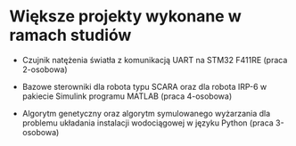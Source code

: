 # Większe projekty wykonane w ramach studiów

- Czujnik natężenia światła z komunikacją UART na STM32 F411RE (praca 2-osobowa)

- Bazowe sterowniki dla robota typu SCARA oraz dla robota IRP-6 w pakiecie Simulink programu MATLAB (praca 4-osobowa) 

- Algorytm genetyczny oraz algorytm symulowanego wyżarzania dla problemu układania instalacji wodociągowej w języku Python (praca 3-osobowa)
